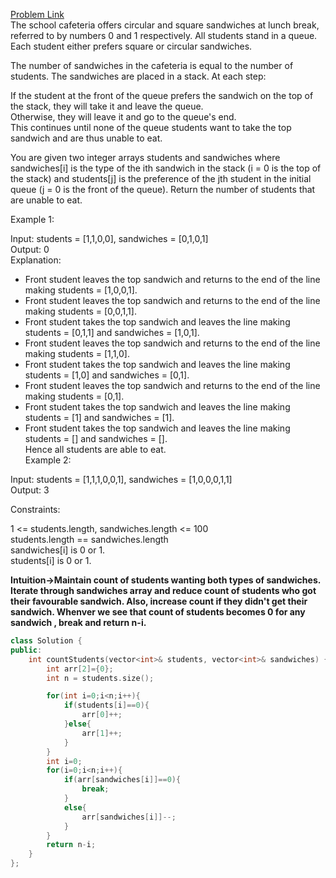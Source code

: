[Problem Link](https://leetcode.com/problems/number-of-students-unable-to-eat-lunch/description/?envType=daily-question&envId=2024-04-08)<br>
The school cafeteria offers circular and square sandwiches at lunch break, referred to by numbers 0 and 1 respectively. All students stand in a queue. Each student either prefers square or circular sandwiches.<br>

The number of sandwiches in the cafeteria is equal to the number of students. The sandwiches are placed in a stack. At each step:<br>

If the student at the front of the queue prefers the sandwich on the top of the stack, they will take it and leave the queue.<br>
Otherwise, they will leave it and go to the queue's end.<br>
This continues until none of the queue students want to take the top sandwich and are thus unable to eat.<br>

You are given two integer arrays students and sandwiches where sandwiches[i] is the type of the i​​​​​​th sandwich in the stack (i = 0 is the top of the stack) and students[j] is the preference of the j​​​​​​th student in the initial queue (j = 0 is the front of the queue). Return the number of students that are unable to eat.<br>

 

Example 1:<br>

Input: students = [1,1,0,0], sandwiches = [0,1,0,1]<br>
Output: 0 <br>
Explanation:<br>
- Front student leaves the top sandwich and returns to the end of the line making students = [1,0,0,1].<br>
- Front student leaves the top sandwich and returns to the end of the line making students = [0,0,1,1].<br>
- Front student takes the top sandwich and leaves the line making students = [0,1,1] and sandwiches = [1,0,1].<br>
- Front student leaves the top sandwich and returns to the end of the line making students = [1,1,0].<br>
- Front student takes the top sandwich and leaves the line making students = [1,0] and sandwiches = [0,1].<br>
- Front student leaves the top sandwich and returns to the end of the line making students = [0,1].<br>
- Front student takes the top sandwich and leaves the line making students = [1] and sandwiches = [1].<br>
- Front student takes the top sandwich and leaves the line making students = [] and sandwiches = [].<br>
Hence all students are able to eat.<br>
Example 2:<br>

Input: students = [1,1,1,0,0,1], sandwiches = [1,0,0,0,1,1]<br>
Output: 3<br>
 

Constraints:<br>

1 <= students.length, sandwiches.length <= 100<br>
students.length == sandwiches.length<br>
sandwiches[i] is 0 or 1.<br>
students[i] is 0 or 1.<br>

__Intuition->Maintain count of students wanting both types of sandwiches. Iterate through sandwiches array and reduce count of students who got their favourable sandwich. Also, increase count if they didn't get their sandwich. Whenver we see that count of students becomes 0 for any sandwich , break and return n-i.__

```C++
class Solution {
public:
    int countStudents(vector<int>& students, vector<int>& sandwiches) {
        int arr[2]={0};
        int n = students.size();

        for(int i=0;i<n;i++){
            if(students[i]==0){
                arr[0]++;
            }else{
                arr[1]++;
            }
        }
        int i=0;
        for(i=0;i<n;i++){
            if(arr[sandwiches[i]]==0){
                break;
            }
            else{
                arr[sandwiches[i]]--;
            }
        }
        return n-i;
    }
};
```
